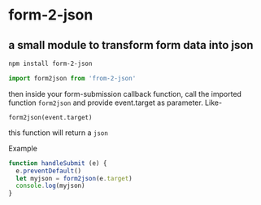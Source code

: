 # form-2-json

## a small module to transform form data into json

```sh
npm install form-2-json
```


```js
import form2json from 'from-2-json'
```

then inside your form-submission callback function, call the imported
function ```form2json``` and provide event.target as parameter. Like-

```
form2json(event.target)
```

this function will return a ```json```

Example

```js
function handleSubmit (e) {
  e.preventDefault()
  let myjson = form2json(e.target)
  console.log(myjson)
}
```
